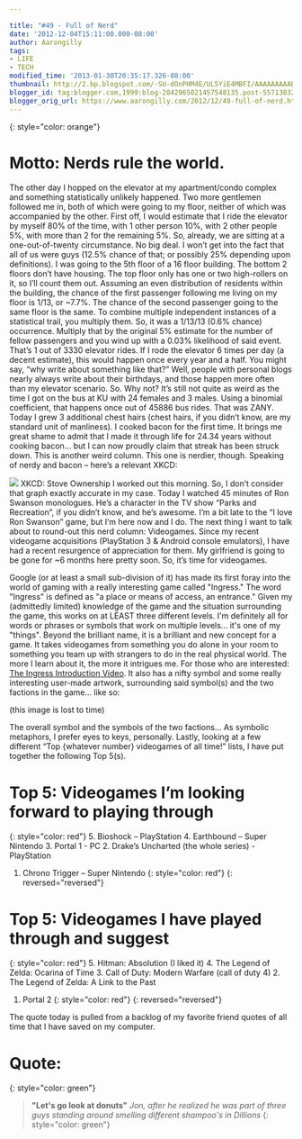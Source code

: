 ```yaml
---

title: "#49 - Full of Nerd"
date: '2012-12-04T15:11:00.000-08:00'
author: Aarongilly
tags:
- LIFE
- TECH
modified_time: '2013-01-30T20:35:17.326-08:00'
thumbnail: http://2.bp.blogspot.com/-SU-dOnPHM4E/UL5YiE4MBFI/AAAAAAAAABU/dsbi6efgz5c/s72-w497-c-h373/ab7M-lPZpm4.jpg
blogger_id: tag:blogger.com,1999:blog-2842965021457548135.post-5571383277755426760
blogger_orig_url: https://www.aarongilly.com/2012/12/49-full-of-nerd.html
---
```


{: style="color: orange"}
# Motto: Nerds rule the world.

The other day I hopped on the elevator at my apartment/condo complex and something statistically unlikely happened. Two more gentlemen followed me in, both of which were going to my floor, neither of which was accompanied by the other. First off, I would estimate that I ride the elevator by myself 80% of the time, with 1 other person 10%, with 2 other people 5%, with more than 2 for the remaining 5%. So, already, we are sitting at a one-out-of-twenty circumstance. No big deal. I won’t get into the fact that all of us were guys (12.5% chance of that; or possibly 25% depending upon definitions). I was going to the 5th floor of a 16 floor building. The bottom 2 floors don’t have housing. The top floor only has one or two high-rollers on it, so I’ll count them out. Assuming an even distribution of residents within the building, the chance of the first passenger following me living on my floor is 1/13, or ~7.7%. The chance of the second passenger going to the same floor is the same. To combine multiple independent instances of a statistical trail, you multiply them. So, it was a 1/13/13 (0.6% chance) occurrence. Multiply that by the original 5% estimate for the number of fellow passengers and you wind up with a 0.03% likelihood of said event. That’s 1 out of 3330 elevator rides. If I rode the elevator 6 times per day (a decent estimate), this would happen once every year and a half. You might say, “why write about something like that?” Well, people with personal blogs nearly always write about their birthdays, and those happen more often than my elevator scenario. So. Why not?
It’s still not quite as weird as the time I got on the bus at KU with 24 females and 3 males. Using a binomial coefficient, that happens once out of 45886 bus rides. That was ZANY.   Today I grew 3 additional chest hairs (chest hairs, if you didn’t know, are my standard unit of manliness). I cooked bacon for the first time. It brings me great shame to admit that I made it through life for 24.34 years without cooking bacon… but I can now proudly claim that streak has been struck down.   This is another weird column. This one is nerdier, though.   Speaking of nerdy and bacon – here’s a relevant XKCD:   

![](http://imgs.xkcd.com/comics/stove_ownership.png)
XKCD: Stove Ownership
I worked out this morning. So, I don’t consider that graph exactly accurate in my case.   Today I watched 45 minutes of Ron Swanson monologues. He’s a character in the TV show “Parks and Recreation”, if you didn’t know, and he’s awesome. I’m a bit late to the “I love Ron Swanson” game, but I’m here now and I do.   The next thing I want to talk about to round-out this nerd column: Videogames.   Since my recent videogame acquisitions (PlayStation 3 & Android console emulators), I have had a recent resurgence of appreciation for them. My girlfriend is going to be gone for ~6 months here pretty soon. So, it’s time for videogames.

Google (or at least a small sub-division of it) has made its first foray into the world of gaming with a really interesting game called "Ingress." The word "Ingress" is defined as "a place or means of access, an entrance." Given my (admittedly limited) knowledge of the game and the situation surrounding the game, this works on at LEAST three different levels. I'm definitely all for words or phrases or symbols that work on multiple levels... it's one of my "things". Beyond the brilliant name, it is a brilliant and new concept for a game. It takes videogames from something you do alone in your room to something you team up with strangers to do in the real physical world. The more I learn about it, the more it intrigues me. For those who are interested: [The Ingress Introduction Video](http://youtu.be/92rYjlxqypM). It also has a nifty symbol and some really interesting user-made artwork, surrounding said symbol(s) and the two factions in the game... like so:

(this image is lost to time)

The overall symbol and the symbols of the two factions... As symbolic metaphors, I prefer eyes to keys, personally.
Lastly, looking at a few different “Top {whatever number} videogames of all time!” lists, I have put together the following Top 5(s).

# Top 5: Videogames I’m looking forward to playing through 
{: style="color: red"}
5. Bioshock – PlayStation 
4. Earthbound – Super Nintendo 
3. Portal 1 - PC 
2. Drake’s Uncharted (the whole series) - PlayStation 
1. Chrono Trigger – Super Nintendo
{: style="color: red"}
{: reversed="reversed"}

# Top 5: Videogames I have played through and suggest
{: style="color: red"}
5. Hitman: Absolution (I liked it) 
4. The Legend of Zelda: Ocarina of Time 
3. Call of Duty: Modern Warfare (call of duty 4) 
2. The Legend of Zelda: A Link to the Past 
1. Portal 2
{: style="color: red"}
{: reversed="reversed"}

The quote today is pulled from a backlog of my favorite friend quotes of all time that I have saved on my computer.

# Quote:
{: style="color: green"}
> **"Let's go look at donuts"**
<cite>Jon, after he realized he was part of three guys standing around smelling different shampoo's in Dillions</cite>
{: style="color: green"}